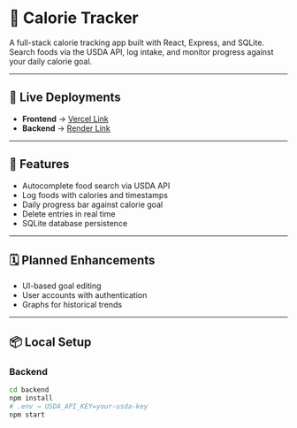 # 🥗 Calorie Tracker

A full-stack calorie tracking app built with React, Express, and SQLite. Search foods via the USDA API, log intake, and monitor progress against your daily calorie goal.

---

## 🚀 Live Deployments

- **Frontend** → [Vercel Link](https://calorie-tracker-seven-gold.vercel.app/)
- **Backend** → [Render Link](https://calorie-tracker-dfea.onrender.com)

---

## 🔧 Features

- Autocomplete food search via USDA API  
- Log foods with calories and timestamps  
- Daily progress bar against calorie goal  
- Delete entries in real time  
- SQLite database persistence

---

## 🗓️ Planned Enhancements

- UI-based goal editing  
- User accounts with authentication  
- Graphs for historical trends  

---

## 📦 Local Setup

### Backend
```bash
cd backend
npm install
# .env → USDA_API_KEY=your-usda-key
npm start
